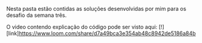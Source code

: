 Nesta pasta estão contidas as soluções desenvolvidas por mim para os desafio da semana três. 

O video contendo explicação do código pode ser visto aqui: [!][link]https://www.loom.com/share/d7a49bca3e354ab48c8942de5186a84b
